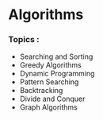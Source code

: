 # Algorithms

### Topics :
- Searching and Sorting
- Greedy Algorithms
- Dynamic Programming
- Pattern Searching
- Backtracking
- Divide and Conquer
- Graph Algorithms
